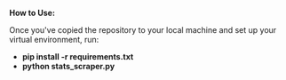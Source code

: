 **How to Use:**

Once you've copied the repository to your local machine and set up your virtual environment,
run: 
  - **pip install -r requirements.txt**
  - **python stats_scraper.py**
